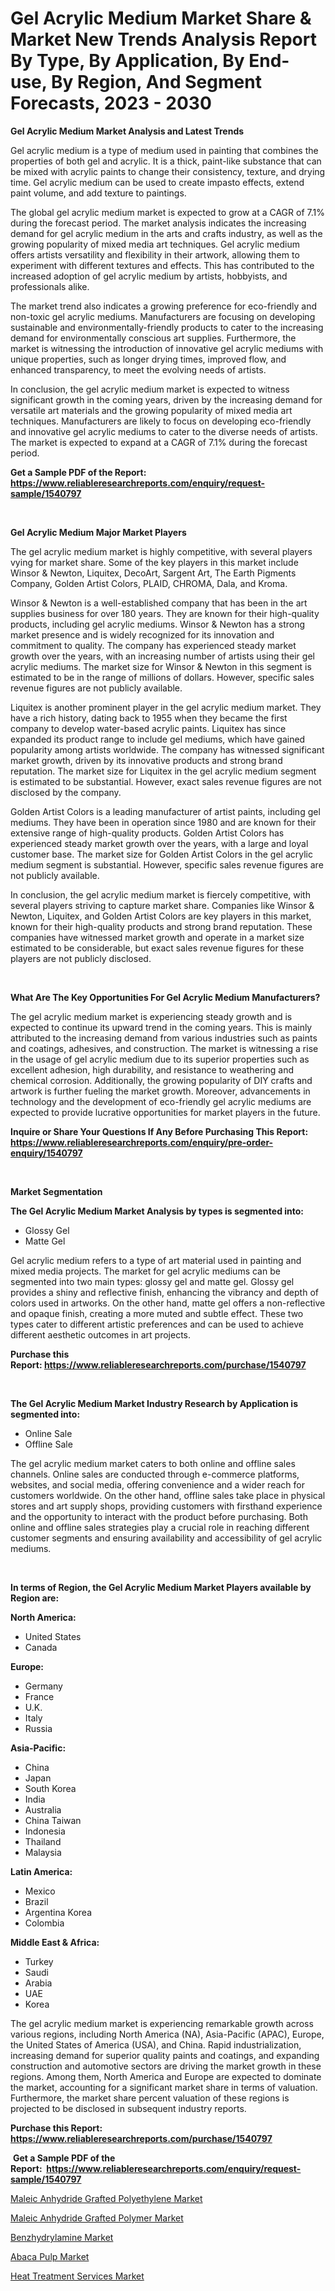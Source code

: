 <p><h1>Gel Acrylic Medium Market Share & Market New Trends Analysis Report By Type, By Application, By End-use, By Region, And Segment Forecasts, 2023 - 2030</h1></p><p><strong>Gel Acrylic Medium Market Analysis and Latest Trends</strong></p>
<p><p>Gel acrylic medium is a type of medium used in painting that combines the properties of both gel and acrylic. It is a thick, paint-like substance that can be mixed with acrylic paints to change their consistency, texture, and drying time. Gel acrylic medium can be used to create impasto effects, extend paint volume, and add texture to paintings.</p><p>The global gel acrylic medium market is expected to grow at a CAGR of 7.1% during the forecast period. The market analysis indicates the increasing demand for gel acrylic medium in the arts and crafts industry, as well as the growing popularity of mixed media art techniques. Gel acrylic medium offers artists versatility and flexibility in their artwork, allowing them to experiment with different textures and effects. This has contributed to the increased adoption of gel acrylic medium by artists, hobbyists, and professionals alike.</p><p>The market trend also indicates a growing preference for eco-friendly and non-toxic gel acrylic mediums. Manufacturers are focusing on developing sustainable and environmentally-friendly products to cater to the increasing demand for environmentally conscious art supplies. Furthermore, the market is witnessing the introduction of innovative gel acrylic mediums with unique properties, such as longer drying times, improved flow, and enhanced transparency, to meet the evolving needs of artists.</p><p>In conclusion, the gel acrylic medium market is expected to witness significant growth in the coming years, driven by the increasing demand for versatile art materials and the growing popularity of mixed media art techniques. Manufacturers are likely to focus on developing eco-friendly and innovative gel acrylic mediums to cater to the diverse needs of artists. The market is expected to expand at a CAGR of 7.1% during the forecast period.</p></p>
<p><strong>Get a Sample PDF of the Report:&nbsp; <a href="https://www.reliableresearchreports.com/enquiry/request-sample/1540797">https://www.reliableresearchreports.com/enquiry/request-sample/1540797</a></strong></p>
<p>&nbsp;</p>
<p><strong>Gel Acrylic Medium Major Market Players</strong></p>
<p><p>The gel acrylic medium market is highly competitive, with several players vying for market share. Some of the key players in this market include Winsor & Newton, Liquitex, DecoArt, Sargent Art, The Earth Pigments Company, Golden Artist Colors, PLAID, CHROMA, Dala, and Kroma.</p><p>Winsor & Newton is a well-established company that has been in the art supplies business for over 180 years. They are known for their high-quality products, including gel acrylic mediums. Winsor & Newton has a strong market presence and is widely recognized for its innovation and commitment to quality. The company has experienced steady market growth over the years, with an increasing number of artists using their gel acrylic mediums. The market size for Winsor & Newton in this segment is estimated to be in the range of millions of dollars. However, specific sales revenue figures are not publicly available.</p><p>Liquitex is another prominent player in the gel acrylic medium market. They have a rich history, dating back to 1955 when they became the first company to develop water-based acrylic paints. Liquitex has since expanded its product range to include gel mediums, which have gained popularity among artists worldwide. The company has witnessed significant market growth, driven by its innovative products and strong brand reputation. The market size for Liquitex in the gel acrylic medium segment is estimated to be substantial. However, exact sales revenue figures are not disclosed by the company.</p><p>Golden Artist Colors is a leading manufacturer of artist paints, including gel mediums. They have been in operation since 1980 and are known for their extensive range of high-quality products. Golden Artist Colors has experienced steady market growth over the years, with a large and loyal customer base. The market size for Golden Artist Colors in the gel acrylic medium segment is substantial. However, specific sales revenue figures are not publicly available.</p><p>In conclusion, the gel acrylic medium market is fiercely competitive, with several players striving to capture market share. Companies like Winsor & Newton, Liquitex, and Golden Artist Colors are key players in this market, known for their high-quality products and strong brand reputation. These companies have witnessed market growth and operate in a market size estimated to be considerable, but exact sales revenue figures for these players are not publicly disclosed.</p></p>
<p>&nbsp;</p>
<p><strong>What Are The Key Opportunities For Gel Acrylic Medium Manufacturers?</strong></p>
<p><p>The gel acrylic medium market is experiencing steady growth and is expected to continue its upward trend in the coming years. This is mainly attributed to the increasing demand from various industries such as paints and coatings, adhesives, and construction. The market is witnessing a rise in the usage of gel acrylic medium due to its superior properties such as excellent adhesion, high durability, and resistance to weathering and chemical corrosion. Additionally, the growing popularity of DIY crafts and artwork is further fueling the market growth. Moreover, advancements in technology and the development of eco-friendly gel acrylic mediums are expected to provide lucrative opportunities for market players in the future.</p></p>
<p><strong>Inquire or Share Your Questions If Any Before Purchasing This Report: <a href="https://www.reliableresearchreports.com/enquiry/pre-order-enquiry/1540797">https://www.reliableresearchreports.com/enquiry/pre-order-enquiry/1540797</a></strong></p>
<p>&nbsp;</p>
<p><strong>Market Segmentation</strong></p>
<p><strong>The Gel Acrylic Medium Market Analysis by types is segmented into:</strong></p>
<p><ul><li>Glossy Gel</li><li>Matte Gel</li></ul></p>
<p><p>Gel acrylic medium refers to a type of art material used in painting and mixed media projects. The market for gel acrylic mediums can be segmented into two main types: glossy gel and matte gel. Glossy gel provides a shiny and reflective finish, enhancing the vibrancy and depth of colors used in artworks. On the other hand, matte gel offers a non-reflective and opaque finish, creating a more muted and subtle effect. These two types cater to different artistic preferences and can be used to achieve different aesthetic outcomes in art projects.</p></p>
<p><strong>Purchase this Report:&nbsp;<a href="https://www.reliableresearchreports.com/purchase/1540797">https://www.reliableresearchreports.com/purchase/1540797</a></strong></p>
<p>&nbsp;</p>
<p><strong>The Gel Acrylic Medium Market Industry Research by Application is segmented into:</strong></p>
<p><ul><li>Online Sale</li><li>Offline Sale</li></ul></p>
<p><p>The gel acrylic medium market caters to both online and offline sales channels. Online sales are conducted through e-commerce platforms, websites, and social media, offering convenience and a wider reach for customers worldwide. On the other hand, offline sales take place in physical stores and art supply shops, providing customers with firsthand experience and the opportunity to interact with the product before purchasing. Both online and offline sales strategies play a crucial role in reaching different customer segments and ensuring availability and accessibility of gel acrylic mediums.</p></p>
<p>&nbsp;</p>
<p><strong>In terms of Region, the Gel Acrylic Medium Market Players available by Region are:</strong></p>
<p>
    <p> <strong> North America: </strong>
        <ul>
            <li>United States</li>
            <li>Canada</li>
        </ul>
        </p> 
    <p> <strong> Europe: </strong>
        <ul>
            <li>Germany</li>
            <li>France</li>
            <li>U.K.</li>
            <li>Italy</li>
            <li>Russia</li>
        </ul>
        </p> 
    <p> <strong> Asia-Pacific: </strong>
        <ul>
            <li>China</li>
            <li>Japan</li>
            <li>South Korea</li>
            <li>India</li>
            <li>Australia</li>
            <li>China Taiwan</li>
            <li>Indonesia</li>
            <li>Thailand</li>
            <li>Malaysia</li>
        </ul>
        </p> 
    <p> <strong> Latin America: </strong>
        <ul>
            <li>Mexico</li>
            <li>Brazil</li>
            <li>Argentina Korea</li>
            <li>Colombia</li>
        </ul>
        </p> 
    <p> <strong> Middle East & Africa: </strong>
        <ul>
            <li>Turkey</li>
            <li>Saudi</li>
            <li>Arabia</li>
            <li>UAE</li>
            <li>Korea</li>
        </ul>
    </p>
    </p>
<p><p>The gel acrylic medium market is experiencing remarkable growth across various regions, including North America (NA), Asia-Pacific (APAC), Europe, the United States of America (USA), and China. Rapid industrialization, increasing demand for superior quality paints and coatings, and expanding construction and automotive sectors are driving the market growth in these regions. Among them, North America and Europe are expected to dominate the market, accounting for a significant market share in terms of valuation. Furthermore, the market share percent valuation of these regions is projected to be disclosed in subsequent industry reports.</p></p>
<p><strong>Purchase this Report: <a href="https://www.reliableresearchreports.com/purchase/1540797">https://www.reliableresearchreports.com/purchase/1540797</a></strong></p>
<p>&nbsp;<strong>Get a Sample PDF of the Report:&nbsp;&nbsp;<a href="https://www.reliableresearchreports.com/enquiry/request-sample/1540797">https://www.reliableresearchreports.com/enquiry/request-sample/1540797</a></strong></p>
<p><strong></strong></p>
<p><p><a href="https://github.com/Chiragrp25/Market-Research-Report-List-2/blob/main/maleic-anhydride-grafted-polyethylene-market.md">Maleic Anhydride Grafted Polyethylene Market</a></p><p><a href="https://github.com/YashRP12/Market-Research-Report-List-2/blob/main/maleic-anhydride-grafted-polymer-market.md">Maleic Anhydride Grafted Polymer Market</a></p><p><a href="https://github.com/Chiragrp22/Market-Research-Report-List-2/blob/main/benzhydrylamine-market.md">Benzhydrylamine Market</a></p><p><a href="https://github.com/Chiragrp24/Market-Research-Report-List-2/blob/main/abaca-pulp-market.md">Abaca Pulp Market</a></p><p><a href="https://github.com/Chiragrp23/Market-Research-Report-List-2/blob/main/heat-treatment-services-market.md">Heat Treatment Services Market</a></p></p>